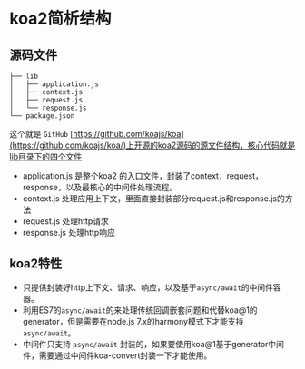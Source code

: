 # koa2简析结构

## 源码文件

```
├── lib
│   ├── application.js
│   ├── context.js
│   ├── request.js
│   └── response.js
└── package.json
```

这个就是 `GitHub` [https://github.com/koajs/koa](https://github.com/koajs/koa/)上开源的koa2源码的源文件结构，核心代码就是lib目录下的四个文件

- application.js 是整个koa2 的入口文件，封装了context，request，response，以及最核心的中间件处理流程。
- context.js 处理应用上下文，里面直接封装部分request.js和response.js的方法
- request.js 处理http请求
- response.js 处理http响应

## koa2特性

- 只提供封装好http上下文、请求、响应，以及基于`async/await`的中间件容器。
- 利用ES7的`async/await`的来处理传统回调嵌套问题和代替koa@1的generator，但是需要在node.js 7.x的harmony模式下才能支持`async/await`。
- 中间件只支持 `async/await` 封装的，如果要使用koa@1基于generator中间件，需要通过中间件koa-convert封装一下才能使用。
